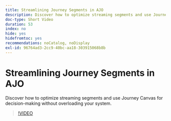 ```yaml
---
title: Streamlining Journey Segments in AJO
description: Discover how to optimize streaming segments and use Journey Canvas for decision-making without overloading your system.
doc-type: Short Video
duration: 53
index: no
hide: yes
hidefromtoc: yes
recommendations: noCatalog, noDisplay
exl-id: 96764ad3-2cc9-40bc-aa18-303915068b8b
---
```

# Streamlining Journey Segments in AJO

Discover how to optimize streaming segments and use Journey Canvas for decision-making without overloading your system.

<!-- 62_S522_3442522_52_streamlining-journey-segments-in-ajo -->
>[!VIDEO](https://video.tv.adobe.com/v/3458244/?learn=on&enablevpops=true)
